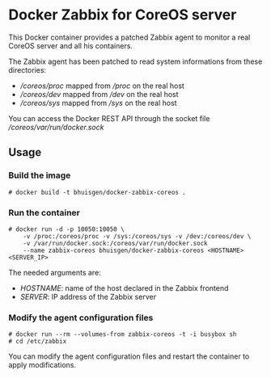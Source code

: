 # Docker Zabbix for CoreOS server

This Docker container provides a patched Zabbix agent to monitor a real CoreOS server and all his containers.

The Zabbix agent has been patched to read system informations from these directories:

* */coreos/proc* mapped from */proc* on the real host
* */coreos/dev* mapped from */dev* on the real host
* */coreos/sys* mapped from */sys* on the real host

You can access the Docker REST API through the socket file */coreos/var/run/docker.sock*

## Usage

### Build the image

    # docker build -t bhuisgen/docker-zabbix-coreos .

### Run the container

    # docker run -d -p 10050:10050 \
        -v /proc:/coreos/proc -v /sys:/coreos/sys -v /dev:/coreos/dev \
        -v /var/run/docker.sock:/coreos/var/run/docker.sock
        --name zabbix-coreos bhuisgen/docker-zabbix-coreos <HOSTNAME> <SERVER_IP>

The needed arguments are:

* *HOSTNAME*: name of the host declared in the Zabbix frontend
* *SERVER*: IP address of the Zabbix server

### Modify the agent configuration files

    # docker run --rm --volumes-from zabbix-coreos -t -i busybox sh
    # cd /etc/zabbix

You can modify the agent configuration files and restart the container to apply modifications.
